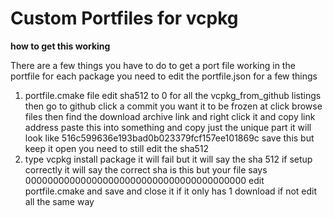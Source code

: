 # Custom Portfiles for vcpkg

**how to get this working**

There are a few things you have to do to get a port file working in the portfile for each package you need to edit the portfile.json for a few things

1. portfile.cmake file edit sha512 to 0 for all the vcpkg_from_github listings then go to github click a commit you want it to be frozen at click browse files then find the download archive link and right click it and copy link address paste this into something and copy just the unique part it will look like 516c599636e193bad0b023379fcf157ee101869c save this but keep it open you need to still edit the sha512
2. type vcpkg install package it will fail but it will say the sha 512 if setup correctly it will say the correct sha is this but your file says 0000000000000000000000000000000000000000 edit portfile.cmake and save and close it if it only has 1 download if not edit all the same way
